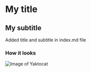 # My title

## My subtitle

Added title and subtitle in index.md file

### How it looks
![Image of Yaktocat](https://octodex.github.com/images/yaktocat.png)

